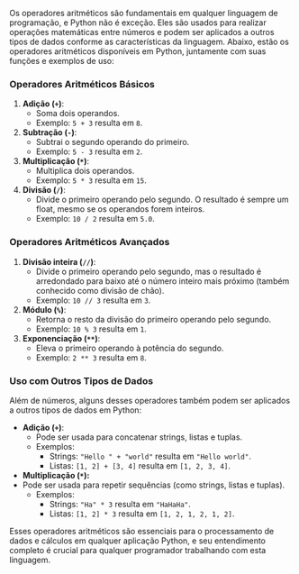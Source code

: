 Os operadores aritméticos são fundamentais em qualquer linguagem de programação, e Python não é exceção. Eles são usados para realizar operações matemáticas entre números e podem ser aplicados a outros tipos de dados conforme as características da linguagem. Abaixo, estão os operadores aritméticos disponíveis em Python, juntamente com suas funções e exemplos de uso:

### Operadores Aritméticos Básicos

1. **Adição (`+`)**:
    - Soma dois operandos.
    - Exemplo: `5 + 3` resulta em `8`.
2. **Subtração (`-`)**:
    - Subtrai o segundo operando do primeiro.
    - Exemplo: `5 - 3` resulta em `2`.
3. **Multiplicação (`*`)**:
    - Multiplica dois operandos.
    - Exemplo: `5 * 3` resulta em `15`.
4. **Divisão (`/`)**:
    - Divide o primeiro operando pelo segundo. O resultado é sempre um float, mesmo se os operandos forem inteiros.
    - Exemplo: `10 / 2` resulta em `5.0`.

### Operadores Aritméticos Avançados

1. **Divisão inteira (`//`)**:
    - Divide o primeiro operando pelo segundo, mas o resultado é arredondado para baixo até o número inteiro mais próximo (também conhecido como divisão de chão).
    - Exemplo: `10 // 3` resulta em `3`.
2. **Módulo (`%`)**:
    - Retorna o resto da divisão do primeiro operando pelo segundo.
    - Exemplo: `10 % 3` resulta em `1`.
3. **Exponenciação (`**`)**:
    - Eleva o primeiro operando à potência do segundo.
    - Exemplo: `2 ** 3` resulta em `8`.

### Uso com Outros Tipos de Dados

Além de números, alguns desses operadores também podem ser aplicados a outros tipos de dados em Python:

- **Adição (`+`)**:
    - Pode ser usada para concatenar strings, listas e tuplas.
    - Exemplos:
        - Strings: `"Hello " + "world"` resulta em `"Hello world"`.
        - Listas: `[1, 2] + [3, 4]` resulta em `[1, 2, 3, 4]`.
- **Multiplicação (`*`):**
- Pode ser usada para repetir sequências (como strings, listas e tuplas).
    - Exemplos:
        - Strings: `"Ha" * 3` resulta em `"HaHaHa"`.
        - Listas: `[1, 2] * 3` resulta em `[1, 2, 1, 2, 1, 2]`.

Esses operadores aritméticos são essenciais para o processamento de dados e cálculos em qualquer aplicação Python, e seu entendimento completo é crucial para qualquer programador trabalhando com esta linguagem.